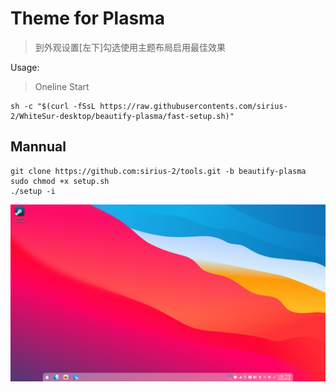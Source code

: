 # Theme for Plasma
> 到外观设置[左下]勾选使用主题布局启用最佳效果   

Usage:
> Oneline Start
```
sh -c "$(curl -fSsL https://raw.githubusercontents.com/sirius-2/WhiteSur-desktop/beautify-plasma/fast-setup.sh)"
```

## Mannual
```
git clone https://github.com:sirius-2/tools.git -b beautify-plasma
sudo chmod +x setup.sh
./setup -i
```

![Preview](./Preview.png)
